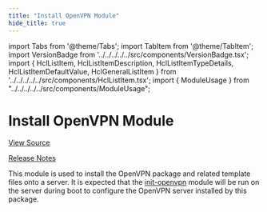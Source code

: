 ```yaml
---
title: "Install OpenVPN Module"
hide_title: true
---
```


import Tabs from '@theme/Tabs';
import TabItem from '@theme/TabItem';
import VersionBadge from '../../../../../src/components/VersionBadge.tsx';
import { HclListItem, HclListItemDescription, HclListItemTypeDetails, HclListItemDefaultValue, HclGeneralListItem } from '../../../../../src/components/HclListItem.tsx';
import { ModuleUsage } from "../../../../../src/components/ModuleUsage";

<VersionBadge repoTitle="Open VPN Package Infrastructure Package" version="0.26.3" lastModifiedVersion="0.19.0"/>

# Install OpenVPN Module

<a href="https://github.com/gruntwork-io/terraform-aws-openvpn/tree/update-codeowners/modules/install-openvpn" className="link-button" title="View the source code for this module in GitHub.">View Source</a>

<a href="https://github.com/gruntwork-io/terraform-aws-openvpn/releases/tag/v0.19.0" className="link-button" title="Release notes for only versions which impacted this module.">Release Notes</a>

This module is used to install the OpenVPN package and related template files onto a server. It is expected that
the [init-openvpn](https://github.com/gruntwork-io/terraform-aws-openvpn/tree/v0.26.3/modules/init-openvpn) module will be run on the server during boot to configure the OpenVPN server installed by this
package.


<!-- ##DOCS-SOURCER-START
{
  "originalSources": [
    "https://github.com/gruntwork-io/terraform-aws-openvpn/tree/v0.26.3/modules/install-openvpn/readme.md",
    "https://github.com/gruntwork-io/terraform-aws-openvpn/tree/v0.26.3/modules/install-openvpn/variables.tf",
    "https://github.com/gruntwork-io/terraform-aws-openvpn/tree/v0.26.3/modules/install-openvpn/outputs.tf"
  ],
  "sourcePlugin": "module-catalog-api",
  "hash": "b40d4912f262b4159cd0c2494884e04c"
}
##DOCS-SOURCER-END -->
